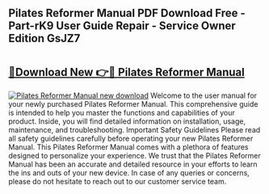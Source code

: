 ## Pilates Reformer Manual PDF Download Free - Part-rK9 User Guide Repair - Service Owner Edition GsJZ7

# <h2><a href="http://cf18058.oget.top/?id=Pilates+Reformer+Manual">🔗Download New 👉🔴 Pilates Reformer Manual</a></h2>

[![Pilates Reformer Manual new download](https://i.imgur.com/5g1atiW.png)](http://cf18058.oget.top/?id=Pilates+Reformer+Manual)
Welcome to the user manual for your newly purchased Pilates Reformer Manual. This comprehensive guide is intended to help you master the functions and capabilities of your product. Inside, you will find detailed information on installation, usage, maintenance, and troubleshooting. Important Safety Guidelines Please read all safety guidelines carefully before operating your new Pilates Reformer Manual. This Pilates Reformer Manual comes with a plethora of features designed to personalize your experience. We trust that the Pilates Reformer Manual has been an accurate and detailed resource in your efforts to learn the ins and outs of your new device. In case of any queries or concerns, please do not hesitate to reach out to our customer service team.
